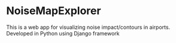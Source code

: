 # NoiseMapExplorer
This is a web app for visualizing noise impact/contours in airports. Developed in Python using Django framework
